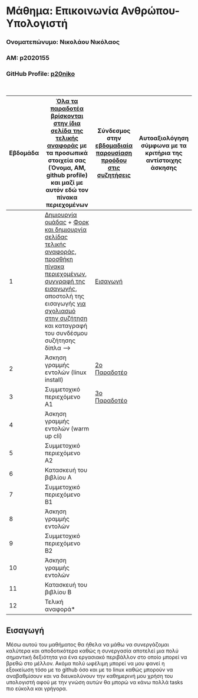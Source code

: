 # Μάθημα: Επικοινωνία Ανθρώπου-Υπολογιστή

### Ονοματεπώνυμο: Νικολάου Νικόλαος  
### ΑΜ: p2020155  
### GitHub Profile: [p20niko](https://github.com/p20niko)  
<br />


| Εβδομάδα | [Όλα τα παραδοτέα βρίσκονται στην ίδια σελίδα της τελικής αναφοράς](https://courses-ionio.github.io/help/deliverables/) με τα προσωπικά στοιχεία σας (Όνομα, ΑΜ, github profile) και μαζί με αυτόν εδώ τον πίνακα περιεχομένων | Σύνδεσμος στην [εβδομαδιαία παρουσίαση προόδου στις συζητήσεις](https://github.com/courses-ionio/help/discussions/categories/show-and-tell) | Αυτοαξιολόγηση σύμφωνα με τα κριτήρια της αντίστοιχης άσκησης |
| --- | --- | --- | --- |
| 1 |  [Δημιουργία ομάδας](https://github.com/courses-ionio/hci/discussions/1794) + [Φορκ και δημιουργία σελίδας τελικής αναφοράς](https://courses-ionio.github.io/help/guide/), [προσθήκη πίνακα περιεχομένων](https://raw.githubusercontent.com/courses-ionio/hci/master/README.md), [συγγραφή της εισαγωγής](https://courses-ionio.github.io/help/intro/), αποστολή της εισαγωγής [για σχολιασμό στην συζήτηση](https://github.com/courses-ionio/help/discussions/categories/show-and-tell) και καταγραφή του συνδέσμου συζήτησης δίπλα --> | [Εισαγωγή](https://github.com/courses-ionio/help/discussions/919) | |
| 2 | Άσκηση γραμμής εντολών (linux install) |[2o Παραδοτέο](https://github.com/courses-ionio/help/discussions/1384) | |
| 3 | Συμμετοχικό περιεχόμενο A1 |[3o Παραδοτέο](https://github.com/courses-ionio/help/discussions/1209) | | 
| 4 | Άσκηση γραμμής εντολών (warm up cli) | | |
| 5 | Συμμετοχικό περιεχόμενο A2 | | |
| 6 | Κατασκευή του βιβλίου Α | | |
| 7 | Συμμετοχικό περιεχόμενο B1 | | |
| 8 | Άσκηση γραμμής εντολών | | |
| 9 | Συμμετοχικό περιεχόμενο B2 | | |
| 10 | Άσκηση γραμμής εντολών | | |
| 11 | Κατασκευή του βιβλίου Β | | |
| 12 | Τελική αναφορά* | | |

## Εισαγωγή 
Μέσω αυτού του μαθήματος θα ήθελα να μάθω να συνεργάζομαι καλύτερα και αποδοτικότερα καθώς η συνεργασία αποτελεί μια πολύ σημαντική δεξιότητα για ένα εργασιακό περιβάλλον στο οποίο μπορεί να βρεθώ στο μέλλον. Ακόμα πολύ ωφέλιμη μπορεί να μου φανεί η εξοικείωση τόσο με το github όσο και με το linux καθώς μπορούν να αναβαθμίσουν και να διευκολύνουν την καθημερινή μου χρήση του υπολογιστή αφού με την γνώση αυτών θα μπορώ να κάνω πολλά tasks πιο εύκολα και γρήγορα.

